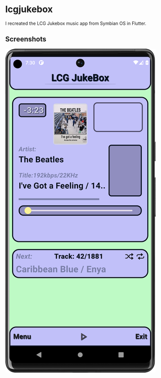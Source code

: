 # lcgjukebox

I recreated the LCG Jukebox music app from Symbian OS in Flutter.

## Screenshots
![main screen](https://github.com/arbaazaj/lcgjukebox/blob/34f0b51ce1513e2c940672f1a3c8404b6adaf13c/screenshots/main_screen.png)
